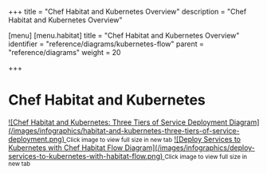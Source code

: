 +++
title = "Chef Habitat and Kubernetes Overview"
description = "Chef Habitat and Kubernetes Overview"

[menu]
  [menu.habitat]
    title = "Chef Habitat and Kubernetes Overview"
    identifier = "reference/diagrams/kubernetes-flow"
    parent = "reference/diagrams"
    weight = 20

+++

# Chef Habitat and Kubernetes
<a target="_blank" href="/images/infographics/habitat-and-kubernetes-three-tiers-of-service-deployment.png">
![Chef Habitat and Kubernetes: Three Tiers of Service Deployment Diagram](/images/infographics/habitat-and-kubernetes-three-tiers-of-service-deployment.png)
</a>
<small>Click image to view full size in new tab</small>

<a target="_blank" href="/images/infographics/deploy-services-to-kubernetes-with-habitat-flow.png">
![Deploy Services to Kubernetes with Chef Habitat Flow Diagram](/images/infographics/deploy-services-to-kubernetes-with-habitat-flow.png)
</a>
<small>Click image to view full size in new tab</small>
